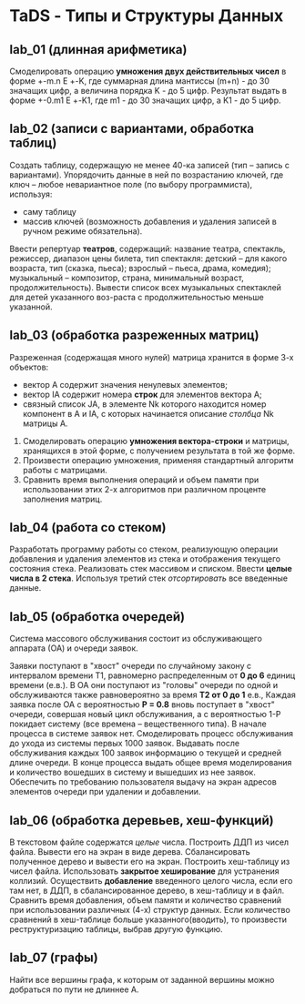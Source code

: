 # TaDS - Типы и Структуры Данных

## lab_01 (длинная арифметика)

Смоделировать операцию **умножения двух действительных чисел** в форме +\-m.n Е +\-K, где суммарная длина мантиссы (m+n) - до 30 значащих цифр, а величина порядка K - до 5 цифр. Результат выдать в форме +\-0.m1 Е +\-K1, где m1 - до 30 значащих цифр, а K1 - до 5 цифр.

## lab_02 (записи с вариантами, обработка таблиц)

Создать таблицу, содержащую не менее 40-ка записей (тип – запись с вариантами). Упорядочить данные в ней по возрастанию ключей, где ключ – любое невариантное поле (по выбору программиста), используя:
 - саму таблицу
 - массив ключей
(возможность добавления и удаления записей в ручном режиме обязательна).

Ввести репертуар **театров**, содержащий: название театра, спектакль, режиссер, диапазон цены билета, тип спектакля: детский – для какого возраста, тип (сказка, пьеса); взрослый – пьеса, драма, комедия); музыкальный – композитор, страна, минимальный возраст, продолжительность). Вывести список всех музыкальных спектаклей для детей указанного воз-раста с продолжительностью меньше указанной.


## lab_03 (обработка разреженных матриц)

Разреженная (содержащая много нулей) матрица хранится в форме 3-х объектов:
 - вектор A содержит значения ненулевых элементов;
 - вектор IA содержит номера **строк** для элементов вектора A;
 - связный список JA, в элементе Nk которого находится номер компонент
в A и IA, с которых начинается описание *столбца* Nk матрицы A.
1. Смоделировать операцию **умножения вектора-строки** и матрицы, хранящихся в этой форме, с получением результата в той же форме. 
2. Произвести операцию умножения, применяя стандартный алгоритм работы с матрицами. 
3. Сравнить время выполнения операций и объем памяти при использовании этих 2-х алгоритмов при различном проценте заполнения матриц. 


## lab_04 (работа со стеком)

Разработать программу работы со стеком, реализующую операции добавления и удаления элементов из стека и отображения текущего состояния стека. Реализовать стек массивом и списком.
Ввести **целые числа в 2 стека**. Используя третий стек *отсортировать* все введенные данные.


## lab_05 (обработка очередей)

Система массового обслуживания состоит из обслуживающего аппарата (ОА) и очереди заявок.

Заявки поступают в "хвост" очереди по случайному закону с интервалом времени Т1, равномерно распределенным от **0 до 6** единиц времени (е.в.). В ОА они поступают из "головы" очереди по одной и обслуживаются также равновероятно за время **Т2 от 0 до 1** е.в., Каждая заявка после ОА с вероятностью **Р = 0.8** вновь поступает в "хвост" очереди, совершая новый цикл обслуживания, а с вероятностью 1-Р покидает систему (все времена – вещественного типа). В начале процесса в системе заявок нет.
Смоделировать процесс обслуживания до ухода из системы первых 1000 заявок. Выдавать после обслуживания каждых 100 заявок информацию о текущей и средней длине очереди. В конце процесса выдать общее время моделирования и количество вошедших в систему и вышедших из нее заявок. Обеспечить по требованию пользователя выдачу на экран адресов элементов очереди при удалении и добавлении.


## lab_06 (обработка деревьев, хеш-функций)

В текстовом файле содержатся *целые* числа. Построить ДДП из чисел файла. Вывести его на экран в виде дерева. Сбалансировать полученное дерево и вывести его на экран. Построить хеш-таблицу из чисел файла. Использовать **закрытое хеширование** для устранения коллизий. Осуществить **добавление** введенного целого числа, если его там нет, в ДДП, в сбалансированное дерево, в хеш-таблицу и в файл. Сравнить время добавления, объем памяти и количество сравнений при использовании различных (4-х) структур данных. Если количество сравнений в хеш-таблице больше указанного(вводить), то произвести реструктуризацию таблицы, выбрав другую функцию.


## lab_07 (графы)

Найти все вершины графа, к которым от заданной вершины можно добраться по пути не длиннее А.
